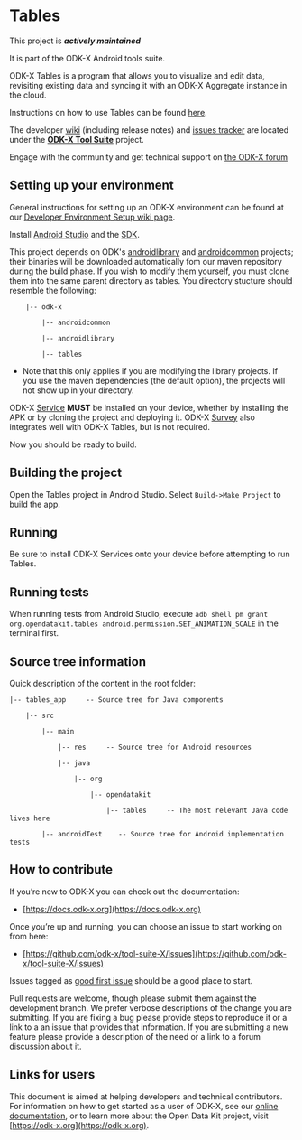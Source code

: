 # Tables

This project is __*actively maintained*__

It is part of the ODK-X Android tools suite.

ODK-X Tables is a program that allows you to visualize and edit data, revisiting existing data and syncing it with an ODK-X Aggregate instance in the cloud.

Instructions on how to use Tables can be found [here](https://docs.odk-x.org/tables-using/).

The developer [wiki](https://github.com/odk-x/tool-suite-X/wiki) (including release notes) and [issues tracker](https://github.com/odk-x/tool-suite-X/issues) are located under the [**ODK-X Tool Suite**](https://github.com/odk-x) project.

Engage with the community and get technical support on [the ODK-X forum](https://forum.odk-x.org)

## Setting up your environment

General instructions for setting up an ODK-X environment can be found at our [Developer Environment Setup wiki page](https://github.com/odk-x/tool-suite-X/wiki/Developer-Environment-Setup).

Install [Android Studio](http://developer.android.com/tools/studio/index.html) and the [SDK](http://developer.android.com/sdk/index.html#Other).

This project depends on ODK's [androidlibrary](https://github.com/opendatakit/androidlibrary) and [androidcommon](https://github.com/opendatakit/androidcommon) projects; their binaries will be downloaded automatically fom our maven repository during the build phase. If you wish to modify them yourself, you must clone them into the same parent directory as tables. You directory stucture should resemble the following:

        |-- odk-x

            |-- androidcommon

            |-- androidlibrary

            |-- tables


  * Note that this only applies if you are modifying the library projects. If you use the maven dependencies (the default option), the projects will not show up in your directory. 
    
ODK-X [Service](https://github.com/odk-x/services) __MUST__ be installed on your device, whether by installing the APK or by cloning the project and deploying it. ODK-X [Survey](https://github.com/odk-x/survey) also integrates well with ODK-X Tables, but is not required.

Now you should be ready to build.

## Building the project

Open the Tables project in Android Studio. Select `Build->Make Project` to build the app.

## Running

Be sure to install ODK-X Services onto your device before attempting to run Tables.

## Running tests

When running tests from Android Studio, execute `adb shell pm grant org.opendatakit.tables android.permission.SET_ANIMATION_SCALE` in the terminal first. 

## Source tree information
Quick description of the content in the root folder:

    |-- tables_app     -- Source tree for Java components

        |-- src

            |-- main

                |-- res     -- Source tree for Android resources

                |-- java

                    |-- org

                        |-- opendatakit

                            |-- tables     -- The most relevant Java code lives here

            |-- androidTest    -- Source tree for Android implementation tests




## How to contribute
If you’re new to ODK-X you can check out the documentation:
- [https://docs.odk-x.org](https://docs.odk-x.org)

Once you’re up and running, you can choose an issue to start working on from here: 
- [https://github.com/odk-x/tool-suite-X/issues](https://github.com/odk-x/tool-suite-X/issues)

Issues tagged as [good first issue](https://github.com/odk-x/tool-suite-X/issues?q=is%3Aissue+is%3Aopen+label%3A%22good+first+issue%22) should be a good place to start.

Pull requests are welcome, though please submit them against the development branch. We prefer verbose descriptions of the change you are submitting. If you are fixing a bug please provide steps to reproduce it or a link to a an issue that provides that information. If you are submitting a new feature please provide a description of the need or a link to a forum discussion about it. 

## Links for users
This document is aimed at helping developers and technical contributors. For information on how to get started as a user of ODK-X, see our [online documentation](https://docs.odk-x.org), or to learn more about the Open Data Kit project, visit [https://odk-x.org](https://odk-x.org).
